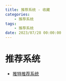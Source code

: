 ```yaml
---
title: 推荐系统 - 收藏
categories: 
    - 推荐系统
tags:
    - 推荐系统
date: 2023/07/28 00:00:00
---
```


# 推荐系统
- [推特推荐系统](https://github.com/twitter/the-algorithm)